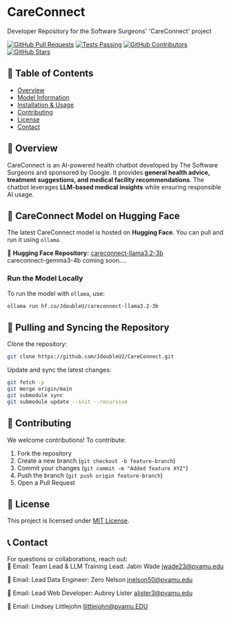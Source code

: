 # CareConnect
Developer Repository for the Software Surgeons' 'CareConnect' project

[![GitHub Pull Requests](https://img.shields.io/github/issues-pr/JdoubleU2/CareConnect)](https://github.com/JdoubleU2/CareConnect/pulls)
[![Tests Passing](https://github.com/JdoubleU2/CareConnect/workflows/Snowflake%20Snowpark%20CI/CD%20Prod/badge.svg)](https://github.com/JdoubleU2/CareConnect/actions)
[![GitHub Contributors](https://img.shields.io/github/contributors/JdoubleU2/CareConnect)](https://github.com/JdoubleU2/CareConnect/graphs/contributors)
[![GitHub Stars](https://img.shields.io/github/stars/JdoubleU2/CareConnect?style=social)](https://github.com/JdoubleU2/CareConnect/stargazers)

## 📌 Table of Contents  
- [Overview](#overview)  
- [Model Information](#model-information)  
- [Installation & Usage](#installation--usage)  
- [Contributing](#contributing)  
- [License](#license)  
- [Contact](#contact)  

## 🚀 Overview  
CareConnect is an AI-powered health chatbot developed by The Software Surgeons and sponsored by Google. It provides **general health advice, treatment suggestions, and medical facility recommendations**. The chatbot leverages **LLM-based medical insights** while ensuring responsible AI usage.

## 🤖 CareConnect Model on Hugging Face  
The latest CareConnect model is hosted on **Hugging Face**. You can pull and run it using `ollama`.  

🔗 **Hugging Face Repository:** 
[careconnect-llama3.2-3b](https://huggingface.co/JdoubleU/careconnect-llama3.2-3b)  
careconnect-gemma3-4b coming soon....

### Run the Model Locally  
To run the model with `ollama`, use:  
```sh
ollama run hf.co/JdoubleU/careconnect-llama3.2-3b
```

## 🔄 Pulling and Syncing the Repository  

Clone the repository:  
```sh
git clone https://github.com/JdoubleU2/CareConnect.git
```

Update and sync the latest changes:  
```sh
git fetch -p
git merge origin/main
git submodule sync
git submodule update --init --recursive
```

## 🤝 Contributing  
We welcome contributions! To contribute:  

1. Fork the repository  
2. Create a new branch (`git checkout -b feature-branch`)  
3. Commit your changes (`git commit -m "Added feature XYZ"`)  
4. Push the branch (`git push origin feature-branch`)  
5. Open a Pull Request  

## 📜 License  
This project is licensed under [MIT License](LICENSE).  

## 📞 Contact  
For questions or collaborations, reach out:  
📧 Email: Team Lead & LLM Training Lead: Jabin Wade [jwade23@pvamu.edu](mailto:Jwade23@pvamu.edu)

📧 Email: Lead Data Engineer: Zero Nelson [jnelson50@pvamu.edu](mailto:jnelson50@pvamu.edu) 

📧 Email: Lead Web Developer: Aubrey Lister [alister3@pvamu.edu](mailto:alister4@pvamu.edu)  

📧 Email: Lindsey Littlejohn [llittlejohn@pvamu.EDU](mailto:llittlejohn@PVAMU.EDU)  
